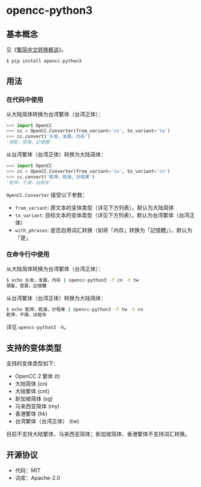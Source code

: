 <div lang="zh-CN">

# opencc-python3

## 基本概念

见《[繁简中文转换概说](https://zhuanlan.zhihu.com/p/104314323)》。

```sh
$ pip install opencc-python3
```

## 用法

### 在代码中使用

从大陆简体转换为台湾繁体（台湾正体）：

```python
>>> import OpenCC
>>> cc = OpenCC.Converter(from_variant='cn', to_variant='tw')
>>> cc.convert('头发，发展，内存')
'頭髮，發展，記憶體'
```

从台湾繁体（台湾正体）转换为大陆简体：

```python
>>> import OpenCC
>>> cc = OpenCC.Converter(from_variant='tw', to_variant='cn')
>>> cc.convert('乾坤，乾燥，計程車')
'乾坤，干燥，出租车'
```

`OpenCC.Converter` 接受以下参数：

* `from_variant`: 原文本的变体类型（详见下方列表）。默认为大陆简体
* `to_variant`: 目标文本的变体类型（详见下方列表）。默认为台湾繁体（台湾正体）
* `with_phrases`: 是否启用词汇转换（如将「<span lang="zh-CN">内存</span>」转换为「<span lang="zh-TW">記憶體</span>」）。默认为「是」

### 在命令行中使用

从大陆简体转换为台湾繁体（台湾正体）：

```sh
$ echo 头发，发展，内存 | opencc-python3 -f cn -t tw
頭髮，發展，記憶體
```

从台湾繁体（台湾正体）转换为大陆简体：

```sh
$ echo 乾坤，乾燥，計程車 | opencc-python3 -f tw -t cn
乾坤，干燥，出租车
```

详见 `opencc-python3 -h`。

## 支持的变体类型

支持的变体类型如下：

* OpenCC 2 繁体 (t)
* 大陆简体 (cn)
* 大陆繁体 (cnt)
* 新加坡简体 (sg)
* 马来西亚简体 (my)
* 香港繁体 (hk)
* 台湾繁体（台湾正体） (tw)

目前不支持大陆繁体、马来西亚简体；新加坡简体、香港繁体不支持词汇转换。

## 开源协议

* 代码：MIT
* 词库：Apache-2.0

</div>
